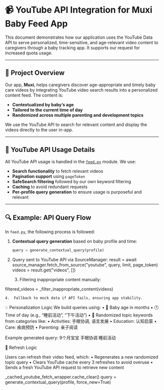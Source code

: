 # 📹 YouTube API Integration for Muxi Baby Feed App

This document demonstrates how our application uses the YouTube Data API to serve personalized, time-sensitive, and age-relevant video content to caregivers through a baby tracking app. It supports our request for increased quota usage.

---

## 🔧 Project Overview

Our app, **Muxi**, helps caregivers discover age-appropriate and timely baby care videos by integrating YouTube video search results into a personalized content feed. The content is:

- **Contextualized by baby’s age**
- **Tailored to the current time of day**
- **Randomized across multiple parenting and development topics**

We use the YouTube API to search for relevant content and display the videos directly to the user in-app.

---

## 📲 YouTube API Usage Details

All YouTube API usage is handled in the [`feed.py`](./app/routers/feed.py) module. We use:

- **Search functionality** to fetch relevant videos
- **Pagination support** using `pageToken`
- **SafeSearch filtering** followed by our own keyword filtering
- **Caching** to avoid redundant requests
- **Per-profile query generation** to ensure usage is purposeful and relevant

---

## 🔍 Example: API Query Flow

In `feed.py`, the following process is followed:

1. **Contextual query generation** based on baby profile and time:

   ```python
   query = generate_contextual_query(profile)


2.	Query sent to YouTube API via SourceManager:
result = await source_manager.fetch_from_source("youtube", query, limit, page_token)
videos = result.get("videos", [])


	3.	Filtering inappropriate content manually:

filtered_videos = _filter_inappropriate_content(videos)

	4.	Fallback to mock data if API fails, ensuring app stability.
💡 Personalization Logic
We build queries using:
	•	👶 Baby age in months
	•	🕐 Time of day (e.g., “睡前活动”, “下午活动”)
	•	🎯 Randomized topic keywords from categories like:
	•	Activities: 手眼协调, 语言发展
	•	Education: 认知启蒙
	•	Care: 疾病预防
	•	Parenting: 亲子阅读

Example generated query:
9个月宝宝 手眼协调 睡前活动

🔄 Refresh Logic

Users can refresh their video feed, which:
	•	Regenerates a new randomized topic query
	•	Clears YouTube cache every 3 refreshes to avoid overuse
	•	Sends a fresh YouTube API request to retrieve new content

_cached_youtube_fetch_wrapper.cache_clear()
query = generate_contextual_query(profile, force_new=True)

